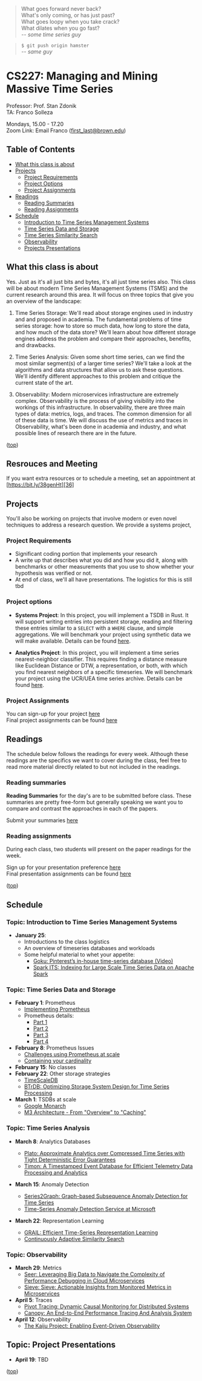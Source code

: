 
> What goes forward never back?  
> What's only coming, or has just past?  
> What goes loopy when you take crack?  
> What dilates when you go fast?  
>   -- <cite>some time series guy</cite>

> `$ git push origin hamster`  
>   -- <cite>same guy</cite>

# CS227: Managing and Mining Massive Time Series
Professor: Prof. Stan Zdonik  
TA: Franco Solleza  
  
Mondays, 15.00 - 17.20  
Zoom Link:  Email Franco (first_last@brown.edu)  

## Table of Contents

* [What this class is about](#what-this-class-is-about)
* [Projects](#projects)
    * [Project Requirements](#project-requirements)
    * [Project Options](#project-options)
    * [Project Assignments](#project-assignments)
* [Readings](#readings)
    * [Reading Summaries](#reading-summaries)
    * [Reading Assignments](#reading-assignments)
* [Schedule](#schedule)
    * [Introduction to Time Series Management Systems](#topic-introduction-to-time-series-management-systems)
    * [Time Series Data and Storage](#topic-time-series-data-and-storage)
    * [Time Series Similarity Search](#topic-time-series-similarity-search)
    * [Observability](#observability)
    * [Projects Presentations](#topic-projects-presentations)

## What this class is about
Yes. Just as it's all just bits and bytes, it's all just time series also. This
class will be about modern Time Series Management Systems (TSMS) and the
current research around this area. It will focus on three topics that give you
an overview of the landscape:

1. Time Series Storage: We'll read about storage engines used in industry and and proposed
   in academia. The fundamental problems of time series storage: how to store so much
   data, how long to store the data, and how much of the data store? We'll learn about how
   different storage engines address the problem and compare their approaches, benefits,
   and drawbacks.

2. Time Series Analysis: Given some short time series, can we find the most similar
   segment(s) of a larger time series? We'll take a look at the algorithms and data
   structures that allow us to ask these questions. We'll identify different approaches to
   this problem and critique the current state of the art.

3. Observability: Modern microservices infrastructure are extremely complex. Observability
   is the process of giving visibility into the workings of this infrastructure. In
   observability, there are three main types of data: metrics, logs, and traces. The
   common dimension for all of these data is time. We will discuss the use of metrics and
   traces in Observability, what's been done in academia and industry, and what possible
   lines of research there are in the future.

([top](#table-of-contents))

## Resrouces and Meeting

If you want extra resources or to schedule a meeting, set an appointment at
[https://bit.ly/38genHt][36]

## Projects

You'll also be working on projects that involve modern or even novel techniques
to address a research question. We provide a systems project, 

### Project Requirements

* Significant coding portion that implements your research
* A write up that describes what you did and how you did it, along with benchmarks or
other measurements that you use to show whether your hypothesis was verified or not.
* At end of class, we'll all have presentations. The logistics for this is still tbd

### Project options

* **Systems Project**: In this project, you will implement a TSDB in Rust. It will support
writing entries into persistent storage, reading and filtering these entries similar to a
`SELECT` with a `WHERE` clause, and simple aggregations. We will benchmark your project
using synthetic data we will make available. Details can be found
[here][100].

* **Analytics Project**: In this project, you will implement a time series
nearest-neighbor classifier. This requires finding a distance measure like Euclidean
Distance or DTW, a representation, or both, with which you find nearest neighbors of a
specific timeseries. We will benchmark your project using the UCR/UEA time series
archive. Details can be found [here][101].

### Project Assignments

You can sign-up for your project [here][102]  
Final project assignments can be found [here][103]  

## Readings

The schedule below follows the readings for every week. Although these readings are the
specifics we want to cover during the class, feel free to read more material directly
related to but not included in the readings.

### Reading summaries

**Reading Summaries** for the day's are to be submitted before class. These summaries are
pretty free-form but generally speaking we want you to compare and contrast the approaches
in each of the papers.

Submit your summaries [here][200]

### Reading assignments

During each class, two students will present on the paper readings for the week.

Sign up for your presentation preference [here][104]  
Final presentation assignments can be found [here][103]  

([top](#table-of-contents))

## Schedule

### Topic: Introduction to Time Series Management Systems

* **January 25**:
    * Introductions to the class logistics
    * An overview of timeseries databases and workloads
    * Some helpful material to whet your appetite:
        * [Goku: Pinterest’s in-house time-series database (Video)][23]
        * [Spark ITS: Indexing for Large Scale Time Series Data on Apache Spark][24]

### Topic: Time Series Data and Storage

* **February 1**: Prometheus
    * [Implementing Prometheus][1]
    * Prometheus details:
        * [Part 1][2]
        * [Part 2][3]
        * [Part 3][4]
        * [Part 4][5]
* **February 8**: Prometheus Issues
    * [Challenges using Prometheus at scale][6]
    * [Containing your cardinality][7]
* **February 15**: No classes
* **February 22**: Other storage strategies
    * [TimeScaleDB][8]
    * [BTrDB: Optimizing Storage System Design for Time Series Processing][9]
* **March 1**: TSDBs at scale
    * [Google Monarch][10]
    * [M3 Architecture - From "Overview" to "Caching"][11]

### Topic: Time Series Analysis

* **March 8**: Analytics Databases
    * [Plato: Approximate Analytics over Compressed Time Series with Tight Deterministic Error Guarantees][12]
    * [Timon: A Timestamped Event Database for Efficient Telemetry Data Processing and Analytics][13]

* **March 15**: Anomaly Detection
    * [Series2Graph: Graph-based Subsequence Anomaly Detection for Time Series][14]
    * [Time-Series Anomaly Detection Service at Microsoft][15]

* **March 22**: Representation Learning
    * [GRAIL: Efficient Time-Series Representation Learning][16]
    * [Continuously Adaptive Similarity Search][17]

### Topic: Observability
* **March 29**: Metrics
    * [Seer: Leveraging Big Data to Navigate the Complexity of Performance Debugging in Cloud Microservices][18]
    * [Sieve: Sieve: Actionable Insights from Monitored Metrics in Microservices][19]
* **April 5**: Traces
    * [Pivot Tracing: Dynamic Causal Monitoring for Distributed Systems][20]
    * [Canopy: An End-to-End Performance Tracing And Analysis System][21]
* **April 12**: Observability
    * [The Kaiju Project: Enabling Event-Driven Observability][22]

## Topic: Project Presentations
* **April 19**: TBD

([top](#table-of-contents))

[//]: # (Links)

[//]: # (Prometheus readings)
[1]: https://bit.ly/37uwAUV  
[2]: https://ganeshvernekar.com/blog/prometheus-tsdb-the-head-block/  
[3]: https://ganeshvernekar.com/blog/prometheus-tsdb-wal-and-checkpoint/  
[4]: https://ganeshvernekar.com/blog/prometheus-tsdb-mmapping-head-chunks-from-disk/  
[5]: https://ganeshvernekar.com/blog/prometheus-tsdb-persistent-block-and-its-index/  

[//]: # (Prometheus issues)
[6]: https://sysdig.com/blog/challenges-scale-prometheus/  
[7]: https://www.youtube.com/watch?v=49BGvC1coG4  

[//]: # (Other Storage Strategies)
[8]: https://blog.timescale.com/blog/time-series-data-why-and-how-to-use-a-relational-database-instead-of-nosql-d0cd6975e87c/  
[9]: ./papers/btrdb.pdf  

[//]: # (TSDBs at Scale)
[10]: http://www.vldb.org/pvldb/vol13/p3181-adams.pdf  
[11]: https://m3db.github.io/m3/m3db/architecture/  

[//]: # (Analytics Databases)
[12]: http://www.vldb.org/pvldb/vol13/p1105-lin.pdf  
[13]: http://www.cs.utah.edu/~lifeifei/papers/timon.pdf  

[//]: # (Anomaly Detection)
[14]: http://www.vldb.org/pvldb/vol13/p1821-boniol.pdf  
[15]: https://arxiv.org/pdf/1906.03821.pdf  

[//]: # (Representation Learning)
[16]: https://dl.acm.org/doi/pdf/10.14778/3342263.3342648  
[17]: https://dl.acm.org/doi/pdf/10.1145/3318464.3380601  

[//]: # (Metrics)
[18]: https://www.csl.cornell.edu/~delimitrou/papers/2019.asplos.seer.pdf  
[19]: https://arxiv.org/pdf/1709.06686.pdf  

[//]: # (Traces)
[20]: https://cacm.acm.org/magazines/2020/3/243034-pivot-tracing/fulltext  
[21]: https://research.fb.com/wp-content/uploads/2017/10/sosp17-final14.pdf  

[//]: # (Observability)
[22]: https://dl.acm.org/doi/pdf/10.1145/3401025.3401740  


[//]: # (Introduction)
[23]: https://atscaleconference.com/videos/scale-2018-goku-pinterests-in-house-time-series-database/  
[24]: https://www.youtube.com/watch?v=xwnwVeYlP8o  

[//]: # (Projects)
[100]: systems-project.md
[101]: analytics-project.md
[102]: https://forms.gle/EUphDfs9Y4AVdqjRA
[103]: https://docs.google.com/spreadsheets/d/1AYFCVcBeGGeLPdDvrSGCuiLeKQh6m1k-OIvkrX1m1a8/edit?usp=sharing
[104]: https://forms.gle/ZfSHsCxFwB1f59NG9

[//]: # (Reading summary submission form)
[200]: https://forms.gle/ssmYzkVgEqhFkcRK6

